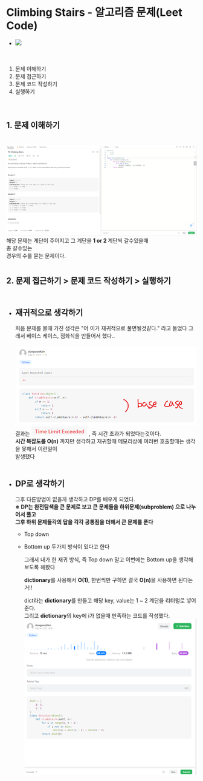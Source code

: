 # Climbing Stairs - 알고리즘 문제(Leet Code)

- <img src="https://img.shields.io/badge/PYTHON-3776AB?style=flat&logo=Python&logoColor=white"/><br/><br/><br/>

1. 문제 이해하기
2. 문제 접근하기
3. 문제 코드 작성하기
4. 실행하기<br/><br/><br/>

## 1. 문제 이해하기

<section style="margin:40px 0">
  <img src="./img/problem1.png">
  해당 문제는 계단이 주어지고 그 계단을 <strong>1 or 2 </strong>계단씩 갈수있을때<br/>
  총 갈수있는<br/>
  경우의 수를 묻는 문제이다.
</section>

## 2. 문제 접근하기 > 문제 코드 작성하기 > 실행하기<br/><br/>

- ## 재귀적으로 생각하기

  처음 문제를 볼때 가진 생각은 "어 이거 재귀적으로 풀면될것같다." 라고 들었다
  그래서 베이스 케이스, 점화식을 만들어서 했다..<br/><br/>
  <img src="./img/problem3.png">
  결과는 <img src="./img/problem4.png"> , 즉 시간 초과가 되었다는것이다.<br/>
  <strong>시간 복잡도를 O(n)</strong> 까지만 생각하고 재귀할때 메모리상에 여러번 호출할때는 생각을 못해서 이런일이  
  발생했다<br/><br/>

- ## DP로 생각하기

  그후 다른방법이 없을까 생각하고 DP를 배우게 되었다.<br/>
  <strong>※ DP는 완전탐색을 큰 문제로 보고 큰 문제들을 하위문제(subproblem) 으로 나누어서 풀고<br/>
  그후 하위 문제들각의 답을 각각 공통점을 더해서 큰 문제를 푼다</strong>

  - Top down
  - Bottom up
    두가지 방식이 있다고 한다<br/>

    그래서 내가 한 재귀 방식, 즉 Top down 말고 이번에는 Bottom up을 생각해 보도록 해봤다

    <strong>dictionary</strong>를 사용해서 <strong>O(1)</strong>, 한번씩만 구하면 결국 <strong>O(n)</strong>을 사용하면 된다는거!!

    dict라는 <strong>dictionary</strong>를 만들고 해당 key, value는 1 ~ 2 계단을 리터럴로 넣어준다.<br/>
    그리고 <strong>dictionary</strong>의 key에 i가 없을때 만족하는 코드를 작성했다.
    <img src="./img/problem5.png">
